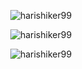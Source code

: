 <!--### Hi there 👋-->

<p align="center"> <img src="https://komarev.com/ghpvc/?username=harishiker99&label=Profile%20views&color=0e75b6&style=flat" alt="harishiker99" /> </p>

<!--
**harishiker99/harishiker99** is a ✨ _special_ ✨ repository because its `README.md` (this file) appears on your GitHub profile.

Here are some ideas to get you started:

- 🔭 I’m currently working on ...
- 🌱 I’m currently learning ...
- 👯 I’m looking to collaborate on ...
- 🤔 I’m looking for help with ...
- 💬 Ask me about ...
- 📫 How to reach me: ...
- 😄 Pronouns: ...
- ⚡ Fun fact: ...
-->

<p align="center"> <img align="center" src="https://github-readme-stats.vercel.app/api?username=harishiker99&show_icons=true&theme=react&locale=en&include_all_commits=false" alt="harishiker99" /></p>
<p align="center"> <img align="center" src="https://github-readme-stats.vercel.app/api/top-langs/?username=harishiker99&layout=compact&langs_count=10&hide=smalltalk,glsl&langs_count=10&theme=react&locale=en" alt="harishiker99" />
</p>
